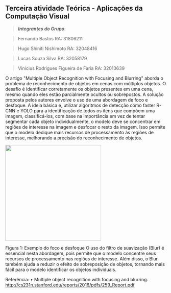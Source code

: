 ## Terceira atividade Teórica - Aplicações da Computação Visual

>***Integrantes do Grupo***:

> Fernando Bastos
> RA: 31806211

> Hugo Shiniti Nishimoto
> RA: 32048416

> Lucas Souza Silva
> RA: 32058179

> Vinicius Rodrigues Figueira de Faria 
> RA: 32013639
> 
O artigo "Multiple Object Recognition with Focusing and Blurring" aborda o problema de reconhecimento de objetos em cenas com múltiplos objetos. 
O desafio é identificar corretamente os objetos presentes em uma cena, mesmo quando eles estão parcialmente ocultos ou sobrepostos.
A solução proposta pelos autores envolve o uso de uma abordagem de foco e desfoque. A ideia básica é, utilizar algoritmos de detecção como faster R-CNN e 
YOLO para a identificação de todos os itens que compõem uma imagem, classificá-los, com base na importância em vez de tentar segmentar cada objeto individualmente, 
o modelo deve se concentrar em regiões de interesse na imagem e desfocar o resto da imagem. Isso permite que o modelo dedique mais recursos de processamento às regiões de interesse, melhorando a precisão do reconhecimento de objetos.

<img src="Comp-Visual/Atividades/blurring.png" width=300>

Figura 1: Exemplo do foco e desfoque
O uso do filtro de suavização (Blur)  é essencial nesta abordagem, pois permite que o modelo concentre seus recursos de processamento nas regiões de interesse. 
Além disso, o Blur também ajuda a reduzir o efeito de sobreposição de objetos, tornando mais fácil para o modelo identificar os objetos individuais.

Referência: 
•	Multiple object recognition with focusing and blurring. http://cs231n.stanford.edu/reports/2016/pdfs/259_Report.pdf
